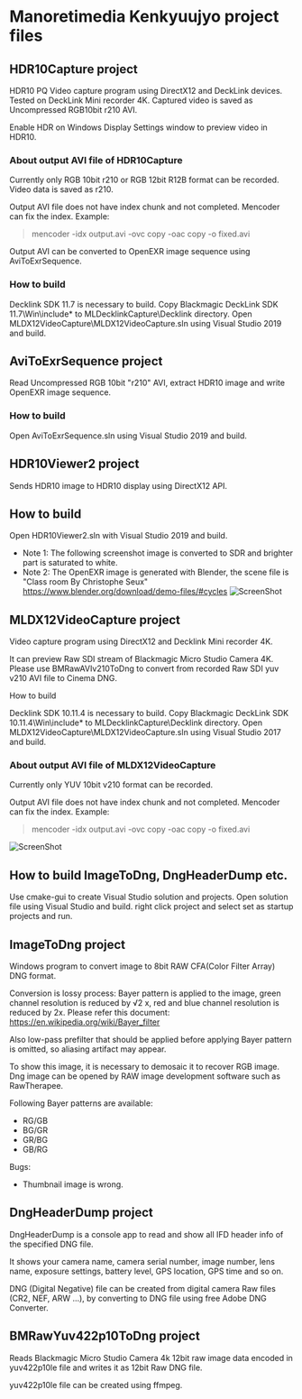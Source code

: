 Manoretimedia Kenkyuujyo project files
==============

HDR10Capture project
--------------

HDR10 PQ Video capture program using DirectX12 and DeckLink devices.
Tested on DeckLink Mini recorder 4K.
Captured video is saved as Uncompressed RGB10bit r210 AVI.

Enable HDR on Windows Display Settings window to preview video in HDR10.

### About output AVI file of HDR10Capture

Currently only RGB 10bit r210 or RGB 12bit R12B format can be recorded. Video data is saved as r210.

Output AVI file does not have index chunk and not completed. Mencoder can fix the index. Example:

> mencoder -idx output.avi -ovc copy -oac copy -o fixed.avi

Output AVI can be converted to OpenEXR image sequence using AviToExrSequence.

### How to build

Decklink SDK 11.7 is necessary to build.
Copy Blackmagic DeckLink SDK 11.7\Win\include\* to MLDecklinkCapture\Decklink directory.
Open MLDX12VideoCapture\MLDX12VideoCapture.sln using Visual Studio 2019 and build.

AviToExrSequence project
--------------

Read Uncompressed RGB 10bit "r210" AVI, extract HDR10 image and write OpenEXR image sequence.

### How to build

Open AviToExrSequence.sln using Visual Studio 2019 and build.


HDR10Viewer2 project
--------------

Sends HDR10 image to HDR10 display using DirectX12 API.

## How to build

Open HDR10Viewer2.sln with Visual Studio 2019 and build.

  * Note 1: The following screenshot image is converted to SDR and brighter part is saturated to white.
  * Note 2: The OpenEXR image is generated with Blender, the scene file is "Class room By Christophe Seux" https://www.blender.org/download/demo-files/#cycles
  ![ScreenShot](HDR10Viewer2/HDR10Viewer2_100_Screenshot.png)

MLDX12VideoCapture project
--------------

Video capture program using DirectX12 and Decklink Mini recorder 4K.

It can preview Raw SDI stream of Blackmagic Micro Studio Camera 4K.
Please use BMRawAVIv210ToDng to convert from recorded Raw SDI yuv v210 AVI file to Cinema DNG.

How to build

Decklink SDK 10.11.4 is necessary to build.
Copy Blackmagic DeckLink SDK 10.11.4\Win\include\* to MLDecklinkCapture\Decklink directory.
Open MLDX12VideoCapture\MLDX12VideoCapture.sln using Visual Studio 2017 and build.

### About output AVI file of MLDX12VideoCapture 

Currently only YUV 10bit v210 format can be recorded.

Output AVI file does not have index chunk and not completed. Mencoder can fix the index. Example:

> mencoder -idx output.avi -ovc copy -oac copy -o fixed.avi

  ![ScreenShot](MLDX12VideoCapture/ScreenShot.png)
  
  
How to build ImageToDng, DngHeaderDump etc.
--------------

Use cmake-gui to create Visual Studio solution and projects.
Open solution file using Visual Studio and build. right click project and select set as startup projects and run.


ImageToDng project
--------------

Windows program to convert image to 8bit RAW CFA(Color Filter Array) DNG format.

Conversion is lossy process: Bayer pattern is applied to the image, green channel resolution is reduced by √2 x, red and blue channel resolution is reduced by 2x. Please refer this document: https://en.wikipedia.org/wiki/Bayer_filter

Also low-pass prefilter that should be applied before applying Bayer pattern is omitted, so aliasing artifact may appear.

To show this image, it is necessary to demosaic it to recover RGB image.
Dng image can be opened by RAW image development software such as RawTherapee.

Following Bayer patterns are available:
  * RG/GB
  * BG/GR
  * GR/BG
  * GB/RG

Bugs: 
  * Thumbnail image is wrong.


DngHeaderDump project
--------------

DngHeaderDump is a console app to read and show all IFD header info of the specified DNG file.

It shows your camera name, camera serial number, image number, lens name, exposure settings, battery level, GPS location, GPS time and so on.

DNG (Digital Negative) file can be created from digital camera Raw files (CR2, NEF, ARW ...), by converting to DNG file using free Adobe DNG Converter.


BMRawYuv422p10ToDng project
--------------

Reads Blackmagic Micro Studio Camera 4k 12bit raw image data encoded in yuv422p10le file and writes it as 12bit Raw DNG file.

yuv422p10le file can be created using ffmpeg.


